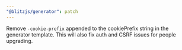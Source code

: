 ```yaml
---
"@blitzjs/generator": patch
---
```


Remove `-cookie-prefix` appended to the cookiePrefix string in the generator template. This will also fix auth and CSRF issues for people upgrading.
